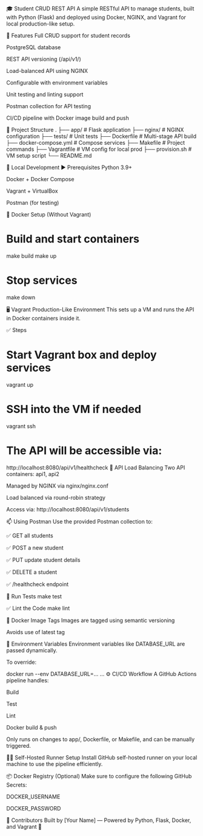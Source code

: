🎓 Student CRUD REST API
A simple RESTful API to manage students, built with Python (Flask) and deployed using Docker, NGINX, and Vagrant for local production-like setup.

🔧 Features
Full CRUD support for student records

PostgreSQL database

REST API versioning (/api/v1/)

Load-balanced API using NGINX

Configurable with environment variables

Unit testing and linting support

Postman collection for API testing

CI/CD pipeline with Docker image build and push

📁 Project Structure
.
├── app/                  # Flask application
├── nginx/                # NGINX configuration
├── tests/                # Unit tests
├── Dockerfile            # Multi-stage API build
├── docker-compose.yml    # Compose services
├── Makefile              # Project commands
├── Vagrantfile           # VM config for local prod
├── provision.sh          # VM setup script
└── README.md

🚀 Local Development
▶️ Prerequisites
Python 3.9+

Docker + Docker Compose

Vagrant + VirtualBox

Postman (for testing)

🐳 Docker Setup (Without Vagrant)
# Build and start containers
make build
make up

# Stop services
make down

🖥️ Vagrant Production-Like Environment
This sets up a VM and runs the API in Docker containers inside it.

✅ Steps
# Start Vagrant box and deploy services
vagrant up

# SSH into the VM if needed
vagrant ssh

# The API will be accessible via:
http://localhost:8080/api/v1/healthcheck
🔁 API Load Balancing
Two API containers: api1, api2

Managed by NGINX via nginx/nginx.conf

Load balanced via round-robin strategy

Access via: http://localhost:8080/api/v1/students

📫 Using Postman
Use the provided Postman collection to:

✅ GET all students

✅ POST a new student

✅ PUT update student details

✅ DELETE a student

✅ /healthcheck endpoint

🧪 Run Tests
make test

✅ Lint the Code
make lint

🐋 Docker Image Tags
Images are tagged using semantic versioning

Avoids use of latest tag

🔐 Environment Variables
Environment variables like DATABASE_URL are passed dynamically.

To override:

docker run --env DATABASE_URL=... ...
⚙️ CI/CD Workflow
A GitHub Actions pipeline handles:

Build

Test

Lint

Docker build & push

Only runs on changes to app/, Dockerfile, or Makefile, and can be manually triggered.

👷‍♂️ Self-Hosted Runner Setup
Install GitHub self-hosted runner on your local machine to use the pipeline efficiently.

📦 Docker Registry (Optional)
Make sure to configure the following GitHub Secrets:

DOCKER_USERNAME

DOCKER_PASSWORD

👏 Contributors
Built by [Your Name] — Powered by Python, Flask, Docker, and Vagrant 🚀